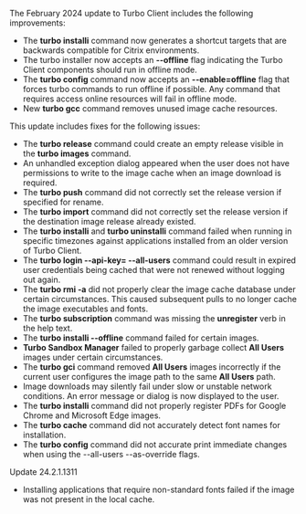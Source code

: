 The February 2024 update to Turbo Client includes the following improvements:

- The **turbo installi** command now generates a shortcut targets that are backwards compatible for Citrix environments.
- The turbo installer now accepts an **--offline** flag indicating the Turbo Client components should run in offline mode.
- The **turbo config** command now accepts an **--enable=offline** flag that forces turbo commands to run offline if possible. Any command that requires access online resources will fail in offline mode.
- New **turbo gcc** command removes unused image cache resources.

This update includes fixes for the following issues:

- The **turbo release** command could create an empty release visible in the **turbo images** command.
- An unhandled exception dialog appeared when the user does not have permissions to write to the image cache when an image download is required.
- The **turbo push** command did not correctly set the release version if specified for rename.
- The **turbo import** command did not correctly set the release version if the destination image release already existed.
- The **turbo installi** and **turbo uninstalli** command failed when running in specific timezones against applications installed from an older version of Turbo Client.
- The **turbo login --api-key=<key> --all-users** command could result in expired user credentials being cached that were not renewed without logging out again.
- The **turbo rmi -a** did not properly clear the image cache database under certain circumstances. This caused subsequent pulls to no longer cache the image executables and fonts.
- The **turbo subscription** command was missing the **unregister** verb in the help text.
- The **turbo installi --offline** command failed for certain images.
- **Turbo Sandbox Manager** failed to properly garbage collect **All Users** images under certain circumstances.
- The **turbo gci** command removed **All Users** images incorrectly if the current user configures the image path to the same **All Users** path.
- Image downloads may silently fail under slow or unstable network conditions. An error message or dialog is now displayed to the user.
- The **turbo installi** command did not properly register PDFs for Google Chrome and Microsoft Edge images.
- The **turbo cache** command did not accurately detect font names for installation.
- The **turbo config** command did not accurate print immediate changes when using the --all-users --as-override flags.

Update 24.2.1.1311

- Installing applications that require non-standard fonts failed if the image was not present in the local cache.



